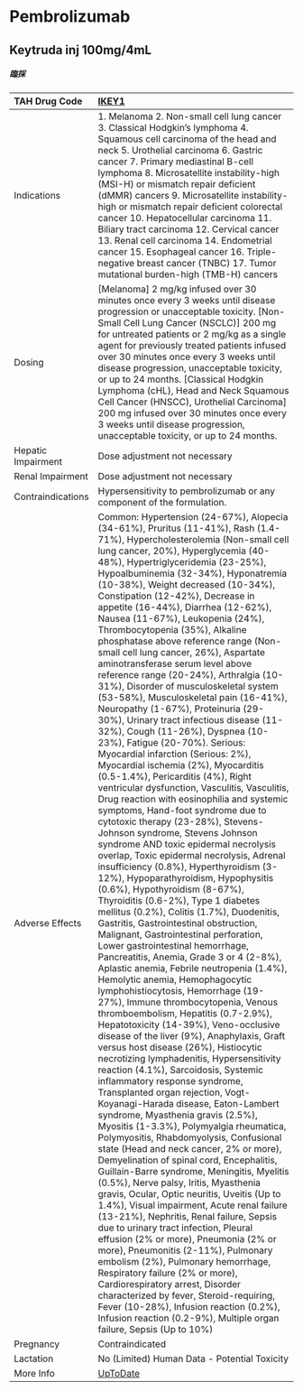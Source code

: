# Pembrolizumab

## Keytruda inj 100mg/4mL

##### 臨採

| TAH Drug Code      | [IKEY1](https://www.tahsda.org.tw/drugs/hissearch.php?drug_code=IKEY1)                                                                                                                                                                                                                                                                                                                                                                                                                                                                                                                                                                                                                                                                                                                                                                                                                                                                                                                                                                                                                                                                                                                                                                                                                                                                                                                                                                                                                                                                                                                                                                                                                                                                                                                                                                                                                                                                                                                                                                                                                                                                                                                                                                                                                                                                                                                                                                                                                                                                                                                                                                                                                                                                                                                                                                                                                                                                                                        |
|:-------------------|:------------------------------------------------------------------------------------------------------------------------------------------------------------------------------------------------------------------------------------------------------------------------------------------------------------------------------------------------------------------------------------------------------------------------------------------------------------------------------------------------------------------------------------------------------------------------------------------------------------------------------------------------------------------------------------------------------------------------------------------------------------------------------------------------------------------------------------------------------------------------------------------------------------------------------------------------------------------------------------------------------------------------------------------------------------------------------------------------------------------------------------------------------------------------------------------------------------------------------------------------------------------------------------------------------------------------------------------------------------------------------------------------------------------------------------------------------------------------------------------------------------------------------------------------------------------------------------------------------------------------------------------------------------------------------------------------------------------------------------------------------------------------------------------------------------------------------------------------------------------------------------------------------------------------------------------------------------------------------------------------------------------------------------------------------------------------------------------------------------------------------------------------------------------------------------------------------------------------------------------------------------------------------------------------------------------------------------------------------------------------------------------------------------------------------------------------------------------------------------------------------------------------------------------------------------------------------------------------------------------------------------------------------------------------------------------------------------------------------------------------------------------------------------------------------------------------------------------------------------------------------------------------------------------------------------------------------------------------------|
| Indications        | 1. Melanoma 2. Non-small cell lung cancer 3. Classical Hodgkin’s lymphoma 4. Squamous cell carcinoma of the head and neck 5. Urothelial carcinoma 6. Gastric cancer 7. Primary mediastinal B-cell lymphoma 8. Microsatellite instability-high (MSI-H) or mismatch repair deficient (dMMR) cancers 9. Microsatellite instability-high or mismatch repair deficient colorectal cancer 10. Hepatocellular carcinoma 11. Biliary tract carcinoma 12. Cervical cancer 13. Renal cell carcinoma 14. Endometrial cancer 15. Esophageal cancer 16. Triple-negative breast cancer (TNBC) 17. Tumor mutational burden-high (TMB-H) cancers                                                                                                                                                                                                                                                                                                                                                                                                                                                                                                                                                                                                                                                                                                                                                                                                                                                                                                                                                                                                                                                                                                                                                                                                                                                                                                                                                                                                                                                                                                                                                                                                                                                                                                                                                                                                                                                                                                                                                                                                                                                                                                                                                                                                                                                                                                                                              |
| Dosing             | [Melanoma] 2 mg/kg infused over 30 minutes once every 3 weeks until disease progression or unacceptable toxicity. [Non-Small Cell Lung Cancer (NSCLC)] 200 mg for untreated patients or 2 mg/kg as a single agent for previously treated patients infused over 30 minutes once every 3 weeks until disease progression, unacceptable toxicity, or up to 24 months. [Classical Hodgkin Lymphoma (cHL), Head and Neck Squamous Cell Cancer (HNSCC), Urothelial Carcinoma] 200 mg infused over 30 minutes once every 3 weeks until disease progression, unacceptable toxicity, or up to 24 months.                                                                                                                                                                                                                                                                                                                                                                                                                                                                                                                                                                                                                                                                                                                                                                                                                                                                                                                                                                                                                                                                                                                                                                                                                                                                                                                                                                                                                                                                                                                                                                                                                                                                                                                                                                                                                                                                                                                                                                                                                                                                                                                                                                                                                                                                                                                                                                               |
| Hepatic Impairment | Dose adjustment not necessary                                                                                                                                                                                                                                                                                                                                                                                                                                                                                                                                                                                                                                                                                                                                                                                                                                                                                                                                                                                                                                                                                                                                                                                                                                                                                                                                                                                                                                                                                                                                                                                                                                                                                                                                                                                                                                                                                                                                                                                                                                                                                                                                                                                                                                                                                                                                                                                                                                                                                                                                                                                                                                                                                                                                                                                                                                                                                                                                                 |
| Renal Impairment   | Dose adjustment not necessary                                                                                                                                                                                                                                                                                                                                                                                                                                                                                                                                                                                                                                                                                                                                                                                                                                                                                                                                                                                                                                                                                                                                                                                                                                                                                                                                                                                                                                                                                                                                                                                                                                                                                                                                                                                                                                                                                                                                                                                                                                                                                                                                                                                                                                                                                                                                                                                                                                                                                                                                                                                                                                                                                                                                                                                                                                                                                                                                                 |
| Contraindications  | Hypersensitivity to pembrolizumab or any component of the formulation.                                                                                                                                                                                                                                                                                                                                                                                                                                                                                                                                                                                                                                                                                                                                                                                                                                                                                                                                                                                                                                                                                                                                                                                                                                                                                                                                                                                                                                                                                                                                                                                                                                                                                                                                                                                                                                                                                                                                                                                                                                                                                                                                                                                                                                                                                                                                                                                                                                                                                                                                                                                                                                                                                                                                                                                                                                                                                                        |
| Adverse Effects    | Common: Hypertension (24-67%), Alopecia (34-61%), Pruritus (11-41%), Rash (1.4-71%), Hypercholesterolemia (Non-small cell lung cancer, 20%), Hyperglycemia (40-48%), Hypertriglyceridemia (23-25%), Hypoalbuminemia (32-34%), Hyponatremia (10-38%), Weight decreased (10-34%), Constipation (12-42%), Decrease in appetite (16-44%), Diarrhea (12-62%), Nausea (11-67%), Leukopenia (24%), Thrombocytopenia (35%), Alkaline phosphatase above reference range (Non-small cell lung cancer, 26%), Aspartate aminotransferase serum level above reference range (20-24%), Arthralgia (10-31%), Disorder of musculoskeletal system (53-58%), Musculoskeletal pain (16-41%), Neuropathy (1-67%), Proteinuria (29-30%), Urinary tract infectious disease (11-32%), Cough (11-26%), Dyspnea (10-23%), Fatigue (20-70%). Serious: Myocardial infarction (Serious: 2%), Myocardial ischemia (2%), Myocarditis (0.5-1.4%), Pericarditis (4%), Right ventricular dysfunction, Vasculitis, Vasculitis, Drug reaction with eosinophilia and systemic symptoms, Hand-foot syndrome due to cytotoxic therapy (23-28%), Stevens-Johnson syndrome, Stevens Johnson syndrome AND toxic epidermal necrolysis overlap, Toxic epidermal necrolysis, Adrenal insufficiency (0.8%), Hyperthyroidism (3-12%), Hypoparathyroidism, Hypophysitis (0.6%), Hypothyroidism (8-67%), Thyroiditis (0.6-2%), Type 1 diabetes mellitus (0.2%), Colitis (1.7%), Duodenitis, Gastritis, Gastrointestinal obstruction, Malignant, Gastrointestinal perforation, Lower gastrointestinal hemorrhage, Pancreatitis, Anemia, Grade 3 or 4 (2-8%), Aplastic anemia, Febrile neutropenia (1.4%), Hemolytic anemia, Hemophagocytic lymphohistiocytosis, Hemorrhage (19-27%), Immune thrombocytopenia, Venous thromboembolism, Hepatitis (0.7-2.9%), Hepatotoxicity (14-39%), Veno-occlusive disease of the liver (9%), Anaphylaxis, Graft versus host disease (26%), Histiocytic necrotizing lymphadenitis, Hypersensitivity reaction (4.1%), Sarcoidosis, Systemic inflammatory response syndrome, Transplanted organ rejection, Vogt-Koyanagi-Harada disease, Eaton-Lambert syndrome, Myasthenia gravis (2.5%), Myositis (1-3.3%), Polymyalgia rheumatica, Polymyositis, Rhabdomyolysis, Confusional state (Head and neck cancer, 2% or more), Demyelination of spinal cord, Encephalitis, Guillain-Barre syndrome, Meningitis, Myelitis (0.5%), Nerve palsy, Iritis, Myasthenia gravis, Ocular, Optic neuritis, Uveitis (Up to 1.4%), Visual impairment, Acute renal failure (13-21%), Nephritis, Renal failure, Sepsis due to urinary tract infection, Pleural effusion (2% or more), Pneumonia (2% or more), Pneumonitis (2-11%), Pulmonary embolism (2%), Pulmonary hemorrhage, Respiratory failure (2% or more), Cardiorespiratory arrest, Disorder characterized by fever, Steroid-requiring, Fever (10-28%), Infusion reaction (0.2%), Infusion reaction (0.2-9%), Multiple organ failure, Sepsis (Up to 10%) |
| Pregnancy          | Contraindicated                                                                                                                                                                                                                                                                                                                                                                                                                                                                                                                                                                                                                                                                                                                                                                                                                                                                                                                                                                                                                                                                                                                                                                                                                                                                                                                                                                                                                                                                                                                                                                                                                                                                                                                                                                                                                                                                                                                                                                                                                                                                                                                                                                                                                                                                                                                                                                                                                                                                                                                                                                                                                                                                                                                                                                                                                                                                                                                                                               |
| Lactation          | No (Limited) Human Data - Potential Toxicity                                                                                                                                                                                                                                                                                                                                                                                                                                                                                                                                                                                                                                                                                                                                                                                                                                                                                                                                                                                                                                                                                                                                                                                                                                                                                                                                                                                                                                                                                                                                                                                                                                                                                                                                                                                                                                                                                                                                                                                                                                                                                                                                                                                                                                                                                                                                                                                                                                                                                                                                                                                                                                                                                                                                                                                                                                                                                                                                  |
| More Info          | [UpToDate](https://www.uptodate.com/contents/pembrolizumab-drug-information)                                                                                                                                                                                                                                                                                                                                                                                                                                                                                                                                                                                                                                                                                                                                                                                                                                                                                                                                                                                                                                                                                                                                                                                                                                                                                                                                                                                                                                                                                                                                                                                                                                                                                                                                                                                                                                                                                                                                                                                                                                                                                                                                                                                                                                                                                                                                                                                                                                                                                                                                                                                                                                                                                                                                                                                                                                                                                                  |

